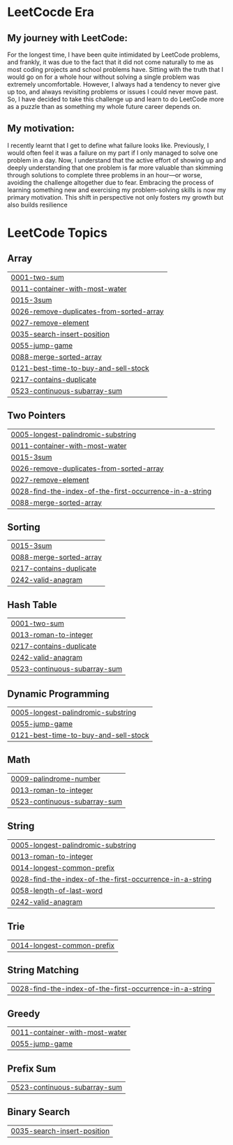 # LeetCocde Era
 
## My journey with LeetCode:
For the longest time, I have been quite intimidated by LeetCode problems, and frankly, it was due to the fact that it did not come naturally to me as most coding projects and school problems have. Sitting with the truth that I would go on for a whole hour without solving a single problem was extremely uncomfortable. However, I always had a tendency to never give up too, and always revisiting problems or issues I could never move past. So, I have decided to take this challenge up and learn to do LeetCode more as a puzzle than as something my whole future career depends on.

## My motivation:
I recently learnt that I get to define what failure looks like. Previously, I would often feel it was a failure on my part if I only managed to solve one problem in a day. Now, I understand that the active effort of showing up and deeply understanding that one problem is far more valuable than skimming through solutions to complete three problems in an hour—or worse, avoiding the challenge altogether due to fear. Embracing the process of learning something new and exercising my problem-solving skills is now my primary motivation. This shift in perspective not only fosters my growth but also builds resilience

<!---LeetCode Topics Start-->
# LeetCode Topics
## Array
|  |
| ------- |
| [0001-two-sum](https://github.com/farahnazhoque/LeetCode/tree/master/0001-two-sum) |
| [0011-container-with-most-water](https://github.com/farahnazhoque/LeetCode/tree/master/0011-container-with-most-water) |
| [0015-3sum](https://github.com/farahnazhoque/LeetCode/tree/master/0015-3sum) |
| [0026-remove-duplicates-from-sorted-array](https://github.com/farahnazhoque/LeetCode/tree/master/0026-remove-duplicates-from-sorted-array) |
| [0027-remove-element](https://github.com/farahnazhoque/LeetCode/tree/master/0027-remove-element) |
| [0035-search-insert-position](https://github.com/farahnazhoque/LeetCode/tree/master/0035-search-insert-position) |
| [0055-jump-game](https://github.com/farahnazhoque/LeetCode/tree/master/0055-jump-game) |
| [0088-merge-sorted-array](https://github.com/farahnazhoque/LeetCode/tree/master/0088-merge-sorted-array) |
| [0121-best-time-to-buy-and-sell-stock](https://github.com/farahnazhoque/LeetCode/tree/master/0121-best-time-to-buy-and-sell-stock) |
| [0217-contains-duplicate](https://github.com/farahnazhoque/LeetCode/tree/master/0217-contains-duplicate) |
| [0523-continuous-subarray-sum](https://github.com/farahnazhoque/LeetCode/tree/master/0523-continuous-subarray-sum) |
## Two Pointers
|  |
| ------- |
| [0005-longest-palindromic-substring](https://github.com/farahnazhoque/LeetCode/tree/master/0005-longest-palindromic-substring) |
| [0011-container-with-most-water](https://github.com/farahnazhoque/LeetCode/tree/master/0011-container-with-most-water) |
| [0015-3sum](https://github.com/farahnazhoque/LeetCode/tree/master/0015-3sum) |
| [0026-remove-duplicates-from-sorted-array](https://github.com/farahnazhoque/LeetCode/tree/master/0026-remove-duplicates-from-sorted-array) |
| [0027-remove-element](https://github.com/farahnazhoque/LeetCode/tree/master/0027-remove-element) |
| [0028-find-the-index-of-the-first-occurrence-in-a-string](https://github.com/farahnazhoque/LeetCode/tree/master/0028-find-the-index-of-the-first-occurrence-in-a-string) |
| [0088-merge-sorted-array](https://github.com/farahnazhoque/LeetCode/tree/master/0088-merge-sorted-array) |
## Sorting
|  |
| ------- |
| [0015-3sum](https://github.com/farahnazhoque/LeetCode/tree/master/0015-3sum) |
| [0088-merge-sorted-array](https://github.com/farahnazhoque/LeetCode/tree/master/0088-merge-sorted-array) |
| [0217-contains-duplicate](https://github.com/farahnazhoque/LeetCode/tree/master/0217-contains-duplicate) |
| [0242-valid-anagram](https://github.com/farahnazhoque/LeetCode/tree/master/0242-valid-anagram) |
## Hash Table
|  |
| ------- |
| [0001-two-sum](https://github.com/farahnazhoque/LeetCode/tree/master/0001-two-sum) |
| [0013-roman-to-integer](https://github.com/farahnazhoque/LeetCode/tree/master/0013-roman-to-integer) |
| [0217-contains-duplicate](https://github.com/farahnazhoque/LeetCode/tree/master/0217-contains-duplicate) |
| [0242-valid-anagram](https://github.com/farahnazhoque/LeetCode/tree/master/0242-valid-anagram) |
| [0523-continuous-subarray-sum](https://github.com/farahnazhoque/LeetCode/tree/master/0523-continuous-subarray-sum) |
## Dynamic Programming
|  |
| ------- |
| [0005-longest-palindromic-substring](https://github.com/farahnazhoque/LeetCode/tree/master/0005-longest-palindromic-substring) |
| [0055-jump-game](https://github.com/farahnazhoque/LeetCode/tree/master/0055-jump-game) |
| [0121-best-time-to-buy-and-sell-stock](https://github.com/farahnazhoque/LeetCode/tree/master/0121-best-time-to-buy-and-sell-stock) |
## Math
|  |
| ------- |
| [0009-palindrome-number](https://github.com/farahnazhoque/LeetCode/tree/master/0009-palindrome-number) |
| [0013-roman-to-integer](https://github.com/farahnazhoque/LeetCode/tree/master/0013-roman-to-integer) |
| [0523-continuous-subarray-sum](https://github.com/farahnazhoque/LeetCode/tree/master/0523-continuous-subarray-sum) |
## String
|  |
| ------- |
| [0005-longest-palindromic-substring](https://github.com/farahnazhoque/LeetCode/tree/master/0005-longest-palindromic-substring) |
| [0013-roman-to-integer](https://github.com/farahnazhoque/LeetCode/tree/master/0013-roman-to-integer) |
| [0014-longest-common-prefix](https://github.com/farahnazhoque/LeetCode/tree/master/0014-longest-common-prefix) |
| [0028-find-the-index-of-the-first-occurrence-in-a-string](https://github.com/farahnazhoque/LeetCode/tree/master/0028-find-the-index-of-the-first-occurrence-in-a-string) |
| [0058-length-of-last-word](https://github.com/farahnazhoque/LeetCode/tree/master/0058-length-of-last-word) |
| [0242-valid-anagram](https://github.com/farahnazhoque/LeetCode/tree/master/0242-valid-anagram) |
## Trie
|  |
| ------- |
| [0014-longest-common-prefix](https://github.com/farahnazhoque/LeetCode/tree/master/0014-longest-common-prefix) |
## String Matching
|  |
| ------- |
| [0028-find-the-index-of-the-first-occurrence-in-a-string](https://github.com/farahnazhoque/LeetCode/tree/master/0028-find-the-index-of-the-first-occurrence-in-a-string) |
## Greedy
|  |
| ------- |
| [0011-container-with-most-water](https://github.com/farahnazhoque/LeetCode/tree/master/0011-container-with-most-water) |
| [0055-jump-game](https://github.com/farahnazhoque/LeetCode/tree/master/0055-jump-game) |
## Prefix Sum
|  |
| ------- |
| [0523-continuous-subarray-sum](https://github.com/farahnazhoque/LeetCode/tree/master/0523-continuous-subarray-sum) |
## Binary Search
|  |
| ------- |
| [0035-search-insert-position](https://github.com/farahnazhoque/LeetCode/tree/master/0035-search-insert-position) |
<!---LeetCode Topics End-->